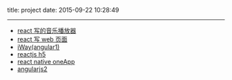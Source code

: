 title: project
date: 2015-09-22 10:28:49

---

- [react 写的音乐播放器](https://github.com/ScorpionJay/r-music)
- [react 写 web 页面](http://onejay.top/slb.html#/home)
- [iWay(angular1)](http://onejay.top/iWay)
- [reactjs h5](http://s9013.coding.me/slb/h5/dist)
- [react native oneApp](https://github.com/ScorpionJay/ONE)
- [angularjs2](https://github.com/ScorpionJay/angular)
